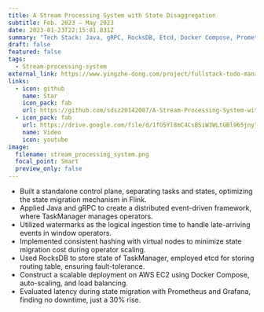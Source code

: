```yaml
---
title: A Stream Processing System with State Disaggregation
subtitle: Feb. 2023 – May 2023
date: 2023-01-23T22:15:01.831Z
summary: "T﻿ech Stack: Java, gRPC, RocksDB, Etcd, Docker Compose, Prometheus, Grafana"
draft: false
featured: false
tags:
  - Stream-processing-system
external_link: https://www.yingzhe-dong.com/project/fullstack-todo-management-app/
links:
  - icon: github
    name: Star
    icon_pack: fab
    url: https://github.com/sdsz20142087/A-Stream-Processing-System-with-State-Disaggregation
  - icon_pack: fab
    url: https://drive.google.com/file/d/1fG5Yl8mC4CsBSiW3WLtGBl965jnyThJr/view
    name: Video
    icon: youtube
image:
  filename: stream_processing_system.png
  focal_point: Smart
  preview_only: false
---
```

* Built a standalone control plane, separating tasks and states, optimizing the state migration mechanism in Flink.
* Applied Java and gRPC to create a distributed event-driven framework, where TaskManager manages operators.
* Utilized watermarks as the logical ingestion time to handle late-arriving events in window operators.
* Implemented consistent hashing with virtual nodes to minimize state migration cost during operator scaling.
* Used RocksDB to store state of TaskManager, employed etcd for storing routing table, ensuring fault-tolerance.
* Construct a scalable deployment on AWS EC2 using Docker Compose, auto-scaling, and load balancing.
* Evaluated latency during state migration with Prometheus and Grafana, finding no downtime, just a 30% rise.